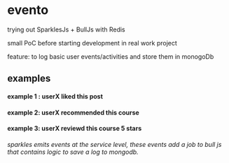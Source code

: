 # evento
trying out SparklesJs + BullJs with Redis

small PoC before starting development in real work project

feature: to log basic user events/activities and store them in monogoDb

## examples
#### example 1 : userX liked this post
#### example 2: userX recommended this course
#### example 3: userX reviewd this course 5 stars

###### sparkles emits events at the service level, these events add a job to bull js that contains logic to save a log to mongodb.
